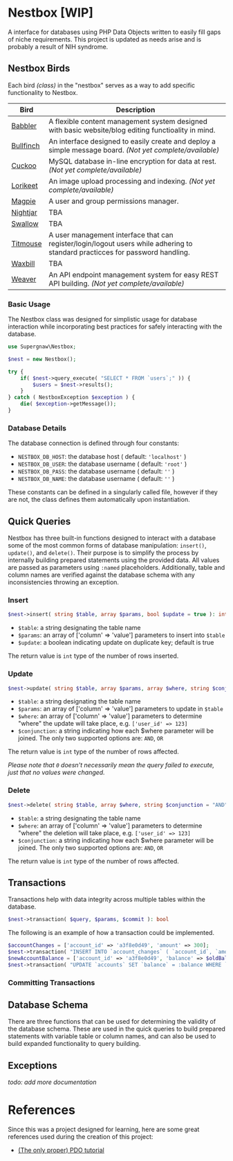 # Nestbox [WIP]

A interface for databases using PHP Data Objects written to easily fill gaps of niche requirements. This project is updated as needs arise and is probably a result of NIH syndrome.

## Nestbox Birds
Each bird *(class)* in the "nestbox" serves as a way to add specific functionality to Nestbox.

| Bird                             | Description |
|----------------------------------| --- |
| [Babbler](src/Babbler/readme.md)     | A flexible content management system designed with basic website/blog editing functioality in mind. |
| [Bullfinch](src/Bullfinch/readme.md) | An interface designed to easily create and deploy a simple message board. *(Not yet complete/available)* |
| [Cuckoo](src/Cuckoo/readme.md)       | MySQL database in-line encryption for data at rest. *(Not yet complete/available)* |
| [Lorikeet](src/Lorikeet/readme.md)   | An image upload processing and indexing. *(Not yet complete/available)* |
| [Magpie](src/Magpie/readme.md)       | A user and group permissions manager. |
| [Nightjar](src/Nightjar/readme.md)   | TBA |
| [Swallow](src/Swallow/readme.md)     | TBA |
| [Titmouse](src/Titmouse/readme.md)   | A user management interface that can register/login/logout users while adhering to standard practicces for password handling. |
| [Waxbill](src/Waxbill/readme.md)     | TBA |
| [Weaver](src/Weaver/readme.md)       | An API endpoint management system for easy REST API building. *(Not yet complete/available)* |

### Basic Usage
The Nestbox class was designed for simplistic usage for database interaction while incorporating best practices for safely interacting with the database.

```php
use Supergnaw\Nestbox;

$nest = new Nestbox();

try {
    if( $nest->query_execute( "SELECT * FROM `users`;" )) {
        $users = $nest->results();
    }
} catch ( NestboxException $exception ) {
    die( $exception->getMessage());
}
```

### Database Details
The database connection is defined through four constants:
- `NESTBOX_DB_HOST`: the database host ( default: `'localhost'` )
- `NESTBOX_DB_USER`: the database username ( default: `'root'` )
- `NESTBOX_DB_PASS`: the database username ( default: `''` )
- `NESTBOX_DB_NAME`: the database username ( default: `''` )

These constants can be defined in a singularly called file, however if they are not, the class defines them automatically upon instantiation.

## Quick Queries
Nestbox has three built-in functions designed to interact with a database some of the most common forms of database manipulation: `insert()`, `update()`, and `delete()`. Their purpose is to simplify the process by internally building prepared statements using the provided data. All values are passed as parameters using `:named` placeholders. Additionally, table and column names are verified against the database schema with any inconsistencies throwing an exception.

### Insert
```php
$nest->insert( string $table, array $params, bool $update = true ): int
```
- `$table`: a string designating the table name
- `$params`: an array of ['column' => 'value'] parameters to insert into `$table`
- `$update`: a boolean indicating update on duplicate key; default is true

The return value is `int` type of the number of rows inserted.

### Update
```php
$nest->update( string $table, array $params, array $where, string $conjunction = "AND" ): int
```
- `$table`: a string designating the table name
- `$params`: an array of ['column' => 'value'] parameters to update in `$table`
- `$where`: an array of ['column' => 'value'] parameters to determine "where" the update will take place, e.g. `['user_id' => 123]`
- `$conjunction`: a string indicating how each $where parameter will be joined. The only two supported options are: `AND`, `OR`

The return value is `int` type of the number of rows affected.

*Please note that `0` doesn't necessarily mean the query failed to execute, just that no values were changed.*

### Delete
```php
$nest->delete( string $table, array $where, string $conjunction = "AND" ): int
```
- `$table`: a string designating the table name
- `$where`: an array of ['column' => 'value'] parameters to determine "where" the deletion will take place, e.g. `['user_id' => 123]`
- `$conjunction`: a string indicating how each $where parameter will be joined. The only two supported options are: `AND`, `OR`

The return value is `int` type of the number of rows affected.

## Transactions
Transactions help with data integrity across multiple tables within the database.
```php
$nest->transaction( $query, $params, $commit ): bool
```


The following is an example of how a transaction could be implemented.
```php
$accountChanges = ['account_id' => 'a3f8e0d49', 'amount' => 300];
$nest->transaction( "INSERT INTO `account_changes` ( `account_id`, `amount` ) VALUES ( :account, :amount );", $accountChanges );
$newAccountBalance = ['account_id' => 'a3f8e0d49', 'balance' => $oldBalance - 300];
$nest->transaction( "UPDATE `accounts` SET `balance` = :balance WHERE `account_id` = :account_id;", $newBalance, true );
```

### Committing Transactions

## Database Schema
There are three functions that can be used for determining the validity of the database schema. These are used in the quick queries to build prepared statements with variable table or column names, and can also be used to build expanded functionality to query building.

## Exceptions
*todo: add more documentation*

# References
Since this was a project designed for learning, here are some great references used during the creation of this project:
- [(The only proper) PDO tutorial](https://phpdelusions.net/pdo)
